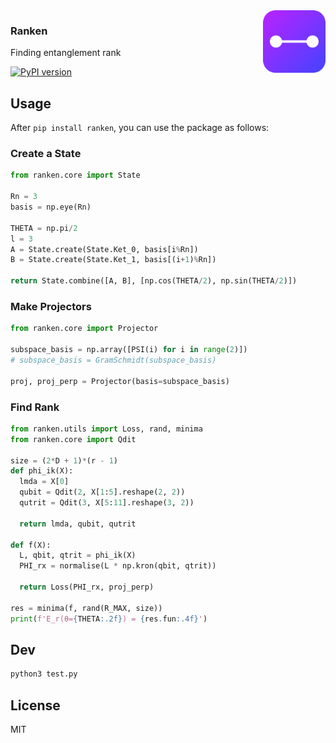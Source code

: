 <img src="./assets/icon.svg" width="100" height="100" align="right">

### Ranken
Finding entanglement rank

[![PyPI version](https://badge.fury.io/py/ranken.svg)](https://pypi.org/project/ranken/)

## Usage
After `pip install ranken`, you can use the package as follows:

### Create a State
```py
from ranken.core import State

Rn = 3
basis = np.eye(Rn)

THETA = np.pi/2
l = 3
A = State.create(State.Ket_0, basis[i%Rn])
B = State.create(State.Ket_1, basis[(i+1)%Rn])

return State.combine([A, B], [np.cos(THETA/2), np.sin(THETA/2)])
```

### Make Projectors
```py
from ranken.core import Projector

subspace_basis = np.array([PSI(i) for i in range(2)])
# subspace_basis = GramSchmidt(subspace_basis)

proj, proj_perp = Projector(basis=subspace_basis)
```

### Find Rank
```py
from ranken.utils import Loss, rand, minima
from ranken.core import Qdit

size = (2*D + 1)*(r - 1)
def phi_ik(X):
  lmda = X[0]
  qubit = Qdit(2, X[1:5].reshape(2, 2))
  qutrit = Qdit(3, X[5:11].reshape(3, 2))

  return lmda, qubit, qutrit

def f(X):
  L, qbit, qtrit = phi_ik(X)
  PHI_rx = normalise(L * np.kron(qbit, qtrit))

  return Loss(PHI_rx, proj_perp)

res = minima(f, rand(R_MAX, size))
print(f'E_r(θ={THETA:.2f}) = {res.fun:.4f}')
```

## Dev
```sh
python3 test.py
```

## License
MIT
